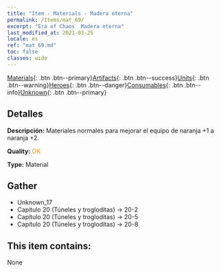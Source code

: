 ```yaml
---
title: "Item - Materials - Madera eterna"
permalink: /Items/mat_69/
excerpt: "Era of Chaos  Madera eterna"
last_modified_at: 2021-03-25
locale: es
ref: "mat_69.md"
toc: false
classes: wide
---
```

 [Materials](/es/Items/){: .btn .btn--primary}[Artifacts](/es/Items/Artifacts/){: .btn .btn--success}[Units](/es/Items/Units/){: .btn .btn--warning}[Heroes](/es/Items/Heroes/){: .btn .btn--danger}[Consumables](/es/Items/Consumables/){: .btn .btn--info}[Unknown](/es/Items/Unknown/){: .btn .btn--primary}

## Detalles
 **Descripción:** Materiales normales para mejorar el equipo de naranja +1 a naranja +2.

 **Quality:** <span style="color: #FF8C00">OK</span>

 **Type:** Material

## Gather

*    Unknown_17 
*    Capítulo 20 (Túneles y trogloditas) -> 20-2 
*    Capítulo 20 (Túneles y trogloditas) -> 20-5 
*    Capítulo 20 (Túneles y trogloditas) -> 20-8 

## This item contains:

  None

